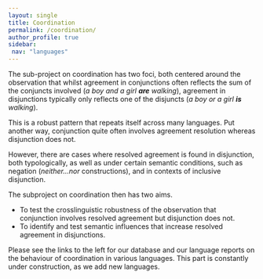 ```yaml
---
layout: single
title: Coordination
permalink: /coordination/
author_profile: true
sidebar:
 nav: "languages"
---
```


The sub-project on coordination has two foci, both centered around the observation that whilst agreement in conjunctions often reflects the sum of the conjuncts involved (*a boy and a girl **are** walking*), agreement in disjunctions typically only reflects one of the disjuncts (*a boy or a girl **is** walking*).

This is a robust pattern that repeats itself across many languages.
Put another way, conjunction  quite often involves agreement resolution whereas disjunction does not.

However, there are cases where resolved agreement is found in disjunction, both typologically, as well as under certain semantic conditions, such as negation (*neither...nor* constructions), and in contexts of inclusive disjunction.

The subproject on coordination then has two aims.
 - To test the crosslinguistic robustness of the observation that conjunction involves resolved agreement but disjunction does not.
 - To identify and test semantic influences that increase resolved agreement in disjunctions.

Please see the links to the left for our database and our language reports on the behaviour of coordination in various languages.
This part is constantly under construction, as we add new languages.

